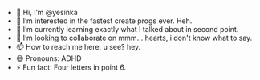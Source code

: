 - 👋 Hi, I’m @yesinka
- 👀 I’m interested in the fastest create progs ever. Heh.
- 🌱 I’m currently learning exactly what I talked about in second point.
- 💞️ I’m looking to collaborate on mmm... hearts, i don't know what to say.
- 📫 How to reach me here, u see? hey.
- 😄 Pronouns: ADHD
- ⚡ Fun fact: Four letters in point 6.

<!---
yesinka/yesinka is a ✨ special ✨ repository because its `README.md` (this file) appears on your GitHub profile.
You can click the Preview link to take a look at your changes.
--->
